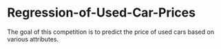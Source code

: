 # Regression-of-Used-Car-Prices
The goal of this competition is to predict the price of used cars based on various attributes.
